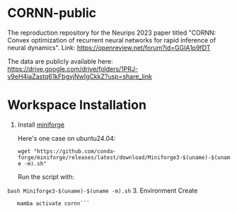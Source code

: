 # CORNN-public

The reproduction repository for the Neurips 2023 paper titled "CORNN: Convex optimization of recurrent neural networks for rapid inference of neural dynamics". Link: https://openreview.net/forum?id=GGIA1p9fDT

The data are publicly available here: https://drive.google.com/drive/folders/1PRJ-v9eH4iaZastq61kFbgvjNwIgCkkZ?usp=share_link

# Workspace Installation
1. Install [miniforge](https://github.com/conda-forge/miniforge)
   
   Here's one case on ubuntu24.04:
   
   ```wget "https://github.com/conda-forge/miniforge/releases/latest/download/Miniforge3-$(uname)-$(uname -m).sh"```
   
   Run the script with:
   
  ```bash Miniforge3-$(uname)-$(uname -m).sh```
3. Environment Create
```mamba env create -n cornn -f env.xml
   mamba activate cornn```
